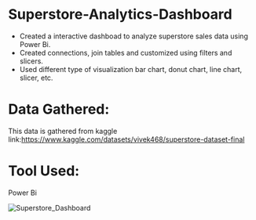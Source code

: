 # Superstore-Analytics-Dashboard

- Created a interactive dashboad to analyze superstore sales data using Power Bi.
- Created connections, join tables and customized using filters and slicers.
- Used different type of visualization bar chart, donut chart, line chart, slicer, etc.

# Data Gathered:
This data is gathered from kaggle link:https://www.kaggle.com/datasets/vivek468/superstore-dataset-final

# Tool Used:
Power Bi

![Superstore_Dashboard](https://user-images.githubusercontent.com/91003080/235342327-b1008055-a307-4923-a20b-96f857e16d03.jpg)
